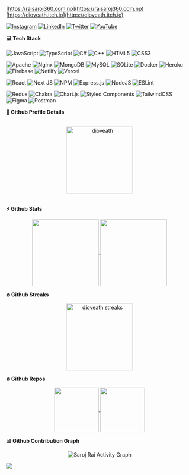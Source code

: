 [https://raisaroj360.com.np](https://raisaroj360.com.np) <br/>
[https://dioveath.itch.io](https://dioveath.itch.io) <br/>

<!-- <summary> <b> 🌐 Socials </b> </summary> -->
[![Instagram](https://img.shields.io/badge/Instagram-%23E4405F.svg?logo=Instagram&logoColor=white)](https://instagram.com/dioveath0)
[![LinkedIn](https://img.shields.io/badge/LinkedIn-%230077B5.svg?logo=linkedin&logoColor=white)](https://linkedin.com/in/saroj-rai-11739a110) 
[![Twitter](https://img.shields.io/badge/Twitter-%231DA1F2.svg?logo=Twitter&logoColor=white)](https://twitter.com/dioveath) 
[![YouTube](https://img.shields.io/badge/YouTube-%23FF0000.svg?logo=YouTube&logoColor=white)](https://youtube.com/c/UCoaAC-D62Vl9b2X2WMeUtgw)

<b> 💻 Tech Stack </b> <br/> <br/>
![JavaScript](https://img.shields.io/badge/javascript-%23323330.svg?style=flat&logo=javascript&logoColor=%23F7DF1E) ![TypeScript](https://img.shields.io/badge/typescript-%23007ACC.svg?style=flat&logo=typescript&logoColor=white) ![C#](https://img.shields.io/badge/c%23-%23239120.svg?style=flat&logo=c-sharp&logoColor=white) ![C++](https://img.shields.io/badge/c++-%2300599C.svg?style=flat&logo=c%2B%2B&logoColor=white) 
![HTML5](https://img.shields.io/badge/html5-%23E34F26.svg?style=flat&logo=html5&logoColor=white) ![CSS3](https://img.shields.io/badge/css3-%231572B6.svg?style=flat&logo=css3&logoColor=white)

![Apache](https://img.shields.io/badge/apache-%23D42029.svg?style=flat&logo=apache&logoColor=white) ![Nginx](https://img.shields.io/badge/nginx-%23009639.svg?style=flat&logo=nginx&logoColor=white) ![MongoDB](https://img.shields.io/badge/MongoDB-%234ea94b.svg?style=flat&logo=mongodb&logoColor=white) ![MySQL](https://img.shields.io/badge/mysql-%2300f.svg?style=flat&logo=mysql&logoColor=white) ![SQLite](https://img.shields.io/badge/sqlite-%2307405e.svg?style=flat&logo=sqlite&logoColor=white) ![Docker](https://img.shields.io/badge/docker-%230db7ed.svg?style=flat&logo=docker&logoColor=white) 
![Heroku](https://img.shields.io/badge/heroku-%23430098.svg?style=flat&logo=heroku&logoColor=white) ![Firebase](https://img.shields.io/badge/firebase-%23039BE5.svg?style=flat&logo=firebase) ![Netlify](https://img.shields.io/badge/netlify-%23000000.svg?style=flat&logo=netlify&logoColor=#00C7B7) ![Vercel](https://img.shields.io/badge/vercel-%23000000.svg?style=flat&logo=vercel&logoColor=white)

![React](https://img.shields.io/badge/react-%2320232a.svg?style=flat&logo=react&logoColor=%2361DAFB) ![Next JS](https://img.shields.io/badge/Next-black?style=flat&logo=next.js&logoColor=white) ![NPM](https://img.shields.io/badge/NPM-%23000000.svg?style=flat&logo=npm&logoColor=white) ![Express.js](https://img.shields.io/badge/express.js-%23404d59.svg?style=flat&logo=express&logoColor=%2361DAFB) ![NodeJS](https://img.shields.io/badge/node.js-6DA55F?style=flat&logo=node.js&logoColor=white) ![ESLint](https://img.shields.io/badge/ESLint-4B3263?style=flat&logo=eslint&logoColor=white)

![Redux](https://img.shields.io/badge/redux-%23593d88.svg?style=flat&logo=redux&logoColor=white) ![Chakra](https://img.shields.io/badge/chakra-%234ED1C5.svg?style=flat&logo=chakraui&logoColor=white) ![Chart.js](https://img.shields.io/badge/chart.js-F5788D.svg?style=flat&logo=chart.js&logoColor=white) ![Styled Components](https://img.shields.io/badge/styled--components-DB7093?style=flat&logo=styled-components&logoColor=white) ![TailwindCSS](https://img.shields.io/badge/tailwindcss-%2338B2AC.svg?style=flat&logo=tailwind-css&logoColor=white) 
![Figma](https://img.shields.io/badge/figma-%23F24E1E.svg?style=flat&logo=figma&logoColor=white) ![Postman](https://img.shields.io/badge/Postman-FF6C37?style=flat&logo=postman&logoColor=white) 


<summary><b>🔎 Github Profile Details</b></summary>
<br/>
<p align="center">
  <img height="180em" src="https://github-profile-summary-cards.vercel.app/api/cards/profile-details?username=dioveath&theme=monokai&" alt="dioveath" align = "center"/>
</p>
<br/>

<summary><b>⚡ Github Stats</b></summary>
<p align="center">
<a href="https://github.com/dioveath">
  <img align="center" height="180em" src="https://github-readme-stats.vercel.app/api?username=dioveath&theme=radical&show_icons=true&hide_border=true&count_private=true&custom_title=dioveath%27s%20Stats"/>
</a>
<a href="https://github.com/dioveath">
  <img align="center" height="180em" src="https://github-readme-stats.vercel.app/api/top-langs/?username=dioveath&theme=radical&show_icons=true&hide_border=true&layout=compact" />
</a>
</p>


 <summary><b>🔥 Github Streaks</b></summary>
<p align="center">
<a href="https://github.com/dioveath">
  <img align="center" height="180em" src="https://github-readme-streak-stats.herokuapp.com/?user=dioveath&theme=radical&show_icons=true&hide_border=true&stroke=e05397&background=0D1117&ring=e05397&fire=e05397&currStreakLabel=e05397" alt="dioveath streaks"/>
</a>
</p>


<summary><b>🔥 Github Repos</b></summary>
<!-- Top Repo -->
<p align="center">
	<a href="https://github.com/dioveath/chc-gaming">
		<img align="center" height="120em" src="https://github-readme-stats.vercel.app/api/pin/?username=dioveath&theme=radical&hide_border=true&repo=chc-gaming"/>
	</a>
	<a href="https://github.com/dioveath/gamejam2022-duality">
		<img align="center" height="120em" src="https://github-readme-stats.vercel.app/api/pin/?username=dioveath&theme=radical&hide_border=true&repo=gamejam2022-duality" />
	</a>
</p>

<summary><b>📊 Github Contribution Graph</b></summary>
<p align="center"
	<a href="https://activity-graph.herokuapp.com/graph?username=dioveath&bg_color=0D1117&color=e05397&line=e05397&point=FFFFFF&hide_border=true&">
		<img alt="Saroj Rai Activity Graph" src="https://activity-graph.herokuapp.com/graph?username=dioveath&bg_color=0D1117&color=e05397&line=e05397&point=FFFFFF&hide_border=true&" />
	</a>
</p>

[![](https://visitcount.itsvg.in/api?id=dioveath&icon=0&color=6)](https://visitcount.itsvg.in)
